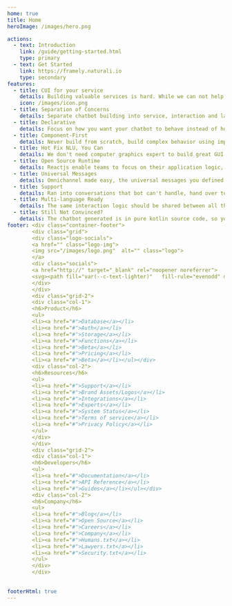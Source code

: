 ```yaml
---
home: true
title: Home
heroImage: /images/hero.png

actions:
  - text: Introduction
    link: /guide/getting-started.html
    type: primary
  - text: Get Started
    link: https://framely.naturali.io
    type: secondary
features:
  - title: CUI for your service
    details: Building valuable services is hard. While we can not help with that, we can make building conversational user interface a lot easier.
    icon: /images/icon.png
  - title: Separation of Concerns
    details: Separate chatbot building into service, interaction and language perception, so different aspects can be handled by different people.
  - title: Declarative
    details: Focus on how you want your chatbot to behave instead of how such behavior should be implemented imperatively, you got Framely for that. 
  - title: Component-First
    details: Never build from scratch, build complex behavior using imported components so your chatbot can automatically improve with each update.
  - title: Hot Fix NLU, You Can 
    details: We don't need computer graphics expert to build great GUI application, regular engineering team should be able to build effective CUI and fix it.
  - title: Open Source Runtime
    details: Reactjs enable teams to focus on their application logic, instead of reinventing GUI wheels. Framely is doing the same for chatbot. 
  - title: Universal Messages
    details: Omnichannel made easy, the universal messages you defined once will get automatically translated into native message for each channel.  
  - title: Support 
    details: Ran into conversations that bot can't handle, hand over to live agent with easy. We support integration with any contact center software.
  - title: Multi-language Ready
    details: The same interaction logic should be shared between all the different languages, so that you can use people with entirely different skillsets for this. 
  - title: Still Not Convinced?
    details: The chatbot generated is in pure kotlin source code, so you can integrate just about any functionality java/kotlin ecosystem has to offer.
footer: <div class="container-footer">
        <div class="grid">
        <div class="logo-socials">
        <a href="" class="logo-img">
        <img src="/images/logo.png"  alt="" class="logo">
        </a>
        <div class="socials">
        <a href="http://" target="_blank" rel="noopener noreferrer">
        <svg><path fill="var(--c-text-lighter)"   fill-rule="evenodd" d="M12 2C6.477 2 2 6.484 2 12.017c0 4.425 2.865 8.18 6.839 9.504.5.092.682-.217.682-.483 0-.237-.008-.868-.013-1.703-2.782.605-3.369-1.343-3.369-1.343-.454-1.158-1.11-1.466-1.11-1.466-.908-.62.069-.608.069-.608 1.003.07 1.531 1.032 1.531 1.032.892 1.53 2.341 1.088 2.91.832.092-.647.35-1.088.636-1.338-2.22-.253-4.555-1.113-4.555-4.951 0-1.093.39-1.988 1.029-2.688-.103-.253-.446-1.272.098-2.65 0 0 .84-.27 2.75 1.026A9.564 9.564 0 0112 6.844c.85.004 1.705.115 2.504.337 1.909-1.296 2.747-1.027 2.747-1.027.546 1.379.202 2.398.1 2.651.64.7 1.028 1.595 1.028 2.688 0 3.848-2.339 4.695-4.566 4.943.359.309.678.92.678 1.855 0 1.338-.012 2.419-.012 2.747 0 .268.18.58.688.482A10.019 10.019 0 0022 12.017C22 6.484 17.522 2 12 2z"clip-rule="evenodd"></path></svg></a>
        </div>
        </div>
        <div class="grid-2">
        <div class="col-1">
        <h6>Product</h6>
        <ul>
        <li><a href="#">Database</a></li>
        <li><a href="#">Auth</a></li>
        <li><a href="#">Storage</a></li>
        <li><a href="#">Functions</a></li>
        <li><a href="#">Beta</a></li>
        <li><a href="#">Pricing</a></li>
        <li><a href="#">Beta</a></li></ul></div>
        <div class="col-2">
        <h6>Resources</h6>
        <ul>
        <li><a href="#">Support</a></li>
        <li><a href="#">Brand Assets/Logos</a></li>
        <li><a href="#">Integrations</a></li>
        <li><a href="#">Experts</a></li>
        <li><a href="#">System Status</a></li>
        <li><a href="#">Terms of service</a></li>
        <li><a href="#">Privacy Policy</a></li>
        </ul>
        </div>
        </div>
        <div class="grid-2">
        <div class="col-1">
        <h6>Developers</h6>
        <ul>
        <li><a href="#">Documentation</a></li>
        <li><a href="#">API Reference</a></li>
        <li><a href="#">Guides</a></li></ul></div>
        <div class="col-2">
        <h6>Company</h6>
        <ul>
        <li><a href="#">Blog</a></li>
        <li><a href="#">Open Source</a></li>
        <li><a href="#">Careers</a></li>
        <li><a href="#">Company</a></li>
        <li><a href="#">Humans.txt</a></li>
        <li><a href="#">Lawyers.txt</a></li>
        <li><a href="#">Security.txt</a></li>
        </ul>
        </div>
        </div>
        
        
footerHtml: true 
---
```



